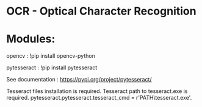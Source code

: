 # OCR - Optical Character Recognition

# Modules:
opencv : !pip install opencv-python

pytesseract : !pip install pytesseract

See documentation :
https://pypi.org/project/pytesseract/

Tesseract files installation is required.
Tesseract path to tesseract.exe is required.
pytesseract.pytesseract.tesseract_cmd = r'PATH\tesseract.exe'.






